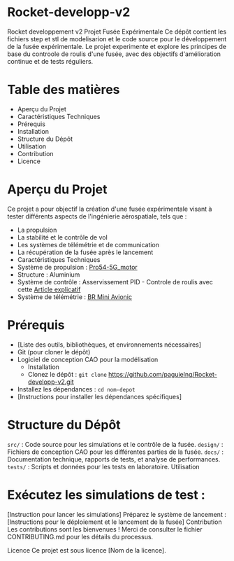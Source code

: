 # Rocket-developp-v2
Rocket developpement v2
Projet Fusée Expérimentale
Ce dépôt contient les fichiers step et stl de modelisarion et le code source pour le développement de la fusée expérimentale. Le projet experimente et explore les principes de base du controole de roulis d'une fusée, avec des objectifs d'amélioration continue et de tests réguliers.

# Table des matières
- Aperçu du Projet
- Caractéristiques Techniques
- Prérequis
- Installation
- Structure du Dépôt
- Utilisation
- Contribution
- Licence
# Aperçu du Projet
Ce projet a pour objectif la création d'une fusée expérimentale visant à tester différents aspects de l'ingénierie aérospatiale, tels que :

* La propulsion
* La stabilité et le contrôle de vol
* Les systèmes de télémétrie et de communication
* La récupération de la fusée après le lancement
* Caractéristiques Techniques
* Système de propulsion : [Pro54-5G_motor](http://logiqueformelle.free.fr/eti-aerospatial/doc/propulseurs_spatial_BARASINGA.pdf)
* Structure : Aluminium
* Système de contrôle : Asservissement PID - Controle de roulis avec cette [Article explicatif](https://www.firediy.fr/article/asservissement-pid-drone-ch-8)
* Système de télémétrie : [BR Mini Avionic](https://berryrocket.com/wiki/BR_Mini_Avionic)

# Prérequis
- [Liste des outils, bibliothèques, et environnements nécessaires]
- Git (pour cloner le dépôt)
- Logiciel de conception CAO pour la modélisation
  - Installation
  - Clonez le dépôt : `git clone` https://github.com/paguielng/Rocket-developp-v2.git
- Installez les dépendances : `cd nom-depot`
- [Instructions pour installer les dépendances spécifiques]
# Structure du Dépôt
`src/` : Code source pour les simulations et le contrôle de la fusée.
`design/` : Fichiers de conception CAO pour les différentes parties de la fusée.
`docs/` : Documentation technique, rapports de tests, et analyse de performances.
`tests/` : Scripts et données pour les tests en laboratoire.
Utilisation
# Exécutez les simulations de test :
[Instruction pour lancer les simulations]
Préparez le système de lancement :
[Instructions pour le déploiement et le lancement de la fusée]
Contribution
Les contributions sont les bienvenues ! Merci de consulter le fichier CONTRIBUTING.md pour les détails du processus.

Licence
Ce projet est sous licence [Nom de la licence].


